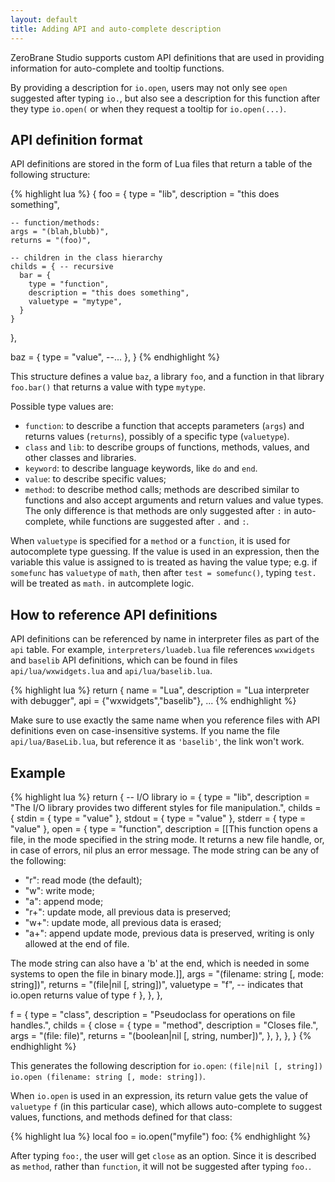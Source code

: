 ```yaml
---
layout: default
title: Adding API and auto-complete description
---
```


ZeroBrane Studio supports custom API definitions that are used in providing information for auto-complete and tooltip functions.

By providing a description for `io.open`, users may not only see `open` suggested after typing `io.`, but also see a description for this function after they type `io.open(` or when they request a tooltip for `io.open(...)`.

## API definition format

API definitions are stored in the form of Lua files that return a table of the following structure:

{% highlight lua %}
{
  foo = {
    type = "lib",
    description = "this does something",

    -- function/methods:
    args = "(blah,blubb)",
    returns = "(foo)",

    -- children in the class hierarchy
    childs = { -- recursive
      bar = {
        type = "function",
        description = "this does something",
        valuetype = "mytype",
      }
    }
  },

  baz = {
    type = "value",
    --...
  },
}
{% endhighlight %}

This structure defines a value `baz`, a library `foo`, and a function in that library `foo.bar()` that returns a value with type `mytype`.

Possible type values are:

- `function`: to describe a function that accepts parameters (`args`) and returns values (`returns`), possibly of a specific type (`valuetype`).
- `class` and `lib`: to describe groups of functions, methods, values, and other classes and libraries.
- `keyword`: to describe language keywords, like `do` and `end`.
- `value`: to describe specific values;
- `method`: to describe method calls; methods are described similar to functions and also accept arguments and return values and value types. The only difference is that methods are only suggested after `:` in auto-complete, while functions are suggested after `.` and `:`.

When `valuetype` is specified for a `method` or a `function`, it is used for autocomplete type guessing.
If the value is used in an expression, then the variable this value is assigned to is treated as having the value type;
e.g. if `somefunc` has `valuetype` of `math`, then after `test = somefunc()`, typing `test.` will be treated as `math.` in autcomplete logic.

## How to reference API definitions

API definitions can be referenced by name in interpreter files as part of the `api` table.
For example, `interpreters/luadeb.lua` file references `wxwidgets` and `baselib` API definitions, which can be found in files `api/lua/wxwidgets.lua` and `api/lua/baselib.lua`.

{% highlight lua %}
return {
  name = "Lua",
  description = "Lua interpreter with debugger",
  api = {"wxwidgets","baselib"},
  ...
{% endhighlight %}

Make sure to use exactly the same name when you reference files with API definitions even on case-insensitive systems.
If you name the file `api/lua/BaseLib.lua`, but reference it as `'baselib'`, the link won't work.

## Example

{% highlight lua %}
return {
  -- I/O library
  io = {
    type = "lib",
    description = "The I/O library provides two different styles for file manipulation.",
    childs = {
      stdin = { type = "value" },
      stdout = { type = "value" },
      stderr = { type = "value" },
      open = {
        type = "function",
        description = [[This function opens a file, in the mode specified in the string mode.
It returns a new file handle, or, in case of errors, nil plus an error message.
The mode string can be any of the following:

* "r": read mode (the default);
* "w": write mode;
* "a": append mode;
* "r+": update mode, all previous data is preserved;
* "w+": update mode, all previous data is erased;
* "a+": append update mode, previous data is preserved, writing is only allowed at the end of file.

The mode string can also have a 'b' at the end, which is needed in some systems to open the file in binary mode.]],
        args = "(filename: string [, mode: string])",
        returns = "(file|nil [, string])",
        valuetype = "f", -- indicates that io.open returns value of type `f`
      },
    },
  },

  f = {
    type = "class",
    description = "Pseudoclass for operations on file handles.",
    childs = {
      close = {
        type = "method",
        description = "Closes file.",
        args = "(file: file)",
        returns = "(boolean|nil [, string, number])",
      },
    },
  },
}
{% endhighlight %}

This generates the following description for `io.open`: `(file|nil [, string]) io.open (filename: string [, mode: string])`.

When `io.open` is used in an expression, its return value gets the value of `valuetype` `f` (in this particular case), which allows auto-complete to suggest values, functions, and methods defined for that class:

{% highlight lua %}
local foo = io.open("myfile")
foo:
{% endhighlight %}

After typing `foo:`, the user will get `close` as an option. Since it is described as `method`, rather than `function`, it will not be suggested after typing `foo.`.
